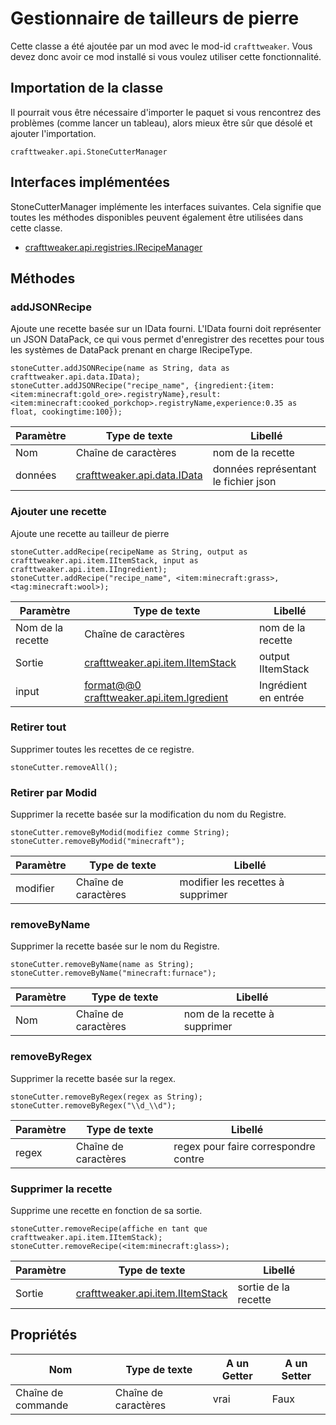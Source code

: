 # Gestionnaire de tailleurs de pierre



Cette classe a été ajoutée par un mod avec le mod-id `crafttweaker`. Vous devez donc avoir ce mod installé si vous voulez utiliser cette fonctionnalité.

## Importation de la classe
Il pourrait vous être nécessaire d'importer le paquet si vous rencontrez des problèmes (comme lancer un tableau), alors mieux être sûr que désolé et ajouter l'importation.
```zenscript
crafttweaker.api.StoneCutterManager
```

## Interfaces implémentées
StoneCutterManager implémente les interfaces suivantes. Cela signifie que toutes les méthodes disponibles peuvent également être utilisées dans cette classe.
- [crafttweaker.api.registries.IRecipeManager](/vanilla/api/managers/IRecipeManager)

## Méthodes
### addJSONRecipe

Ajoute une recette basée sur un IData fourni. L'IData fourni doit représenter un JSON DataPack, ce qui vous permet d'enregistrer des recettes pour tous les systèmes de DataPack prenant en charge IRecipeType.

```zenscript
stoneCutter.addJSONRecipe(name as String, data as crafttweaker.api.data.IData);
stoneCutter.addJSONRecipe("recipe_name", {ingredient:{item:<item:minecraft:gold_ore>.registryName},result:<item:minecraft:cooked_porkchop>.registryName,experience:0.35 as float, cookingtime:100});
```

| Paramètre | Type de texte                                          | Libellé                              |
| --------- | ------------------------------------------------------ | ------------------------------------ |
| Nom       | Chaîne de caractères                                   | nom de la recette                    |
| données   | [crafttweaker.api.data.IData](/vanilla/api/data/IData) | données représentant le fichier json |


### Ajouter une recette

Ajoute une recette au tailleur de pierre

```zenscript
stoneCutter.addRecipe(recipeName as String, output as crafttweaker.api.item.IItemStack, input as crafttweaker.api.item.IIngredient);
stoneCutter.addRecipe("recipe_name", <item:minecraft:grass>, <tag:minecraft:wool>);
```

| Paramètre         | Type de texte                                                               | Libellé              |
| ----------------- | --------------------------------------------------------------------------- | -------------------- |
| Nom de la recette | Chaîne de caractères                                                        | nom de la recette    |
| Sortie            | [crafttweaker.api.item.IItemStack](/vanilla/api/items/IItemStack)           | output IItemStack    |
| input             | [format@@0 crafttweaker.api.item.Igredient](/vanilla/api/items/IIngredient) | Ingrédient en entrée |


### Retirer tout

Supprimer toutes les recettes de ce registre.

```zenscript
stoneCutter.removeAll();
```

### Retirer par Modid

Supprimer la recette basée sur la modification du nom du Registre.

```zenscript
stoneCutter.removeByModid(modifiez comme String);
stoneCutter.removeByModid("minecraft");
```

| Paramètre | Type de texte        | Libellé                           |
| --------- | -------------------- | --------------------------------- |
| modifier  | Chaîne de caractères | modifier les recettes à supprimer |


### removeByName

Supprimer la recette basée sur le nom du Registre.

```zenscript
stoneCutter.removeByName(name as String);
stoneCutter.removeByName("minecraft:furnace");
```

| Paramètre | Type de texte        | Libellé                       |
| --------- | -------------------- | ----------------------------- |
| Nom       | Chaîne de caractères | nom de la recette à supprimer |


### removeByRegex

Supprimer la recette basée sur la regex.

```zenscript
stoneCutter.removeByRegex(regex as String);
stoneCutter.removeByRegex("\\d_\\d");
```

| Paramètre | Type de texte        | Libellé                              |
| --------- | -------------------- | ------------------------------------ |
| regex     | Chaîne de caractères | regex pour faire correspondre contre |


### Supprimer la recette

Supprime une recette en fonction de sa sortie.

```zenscript
stoneCutter.removeRecipe(affiche en tant que crafttweaker.api.item.IItemStack);
stoneCutter.removeRecipe(<item:minecraft:glass>);
```

| Paramètre | Type de texte                                                     | Libellé              |
| --------- | ----------------------------------------------------------------- | -------------------- |
| Sortie    | [crafttweaker.api.item.IItemStack](/vanilla/api/items/IItemStack) | sortie de la recette |



## Propriétés

| Nom                | Type de texte        | A un Getter | A un Setter |
| ------------------ | -------------------- | ----------- | ----------- |
| Chaîne de commande | Chaîne de caractères | vrai        | Faux        |

